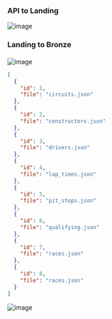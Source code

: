 ### API to Landing

![image](https://github.com/user-attachments/assets/13f5b8a6-a957-4b6b-bcff-5ba710e2e5e8)





### Landing to Bronze


####
![image](https://github.com/user-attachments/assets/4f8685ec-1816-454a-a1cc-3d07d41b4525)



```` json
[
  {
    "id": 1,
    "file": "circuits.json"
  },
  {
    "id": 2,
    "file": "constructors.json"
  },
  {
    "id": 3,
    "file": "drivers.json"
  },
  {
    "id": 4,
    "file": "lap_times.json"
  },
  {
    "id": 5,
    "file": "pit_stops.json"
  },
  {
    "id": 6,
    "file": "qualifying.json"
  },
  {
    "id": 7,
    "file": "races.json"
  },
  {
    "id": 8,
    "file": "races.json"
  }
]
````
![image](https://github.com/user-attachments/assets/d55f9287-fd2a-40e9-8615-6a2407c7e734)


